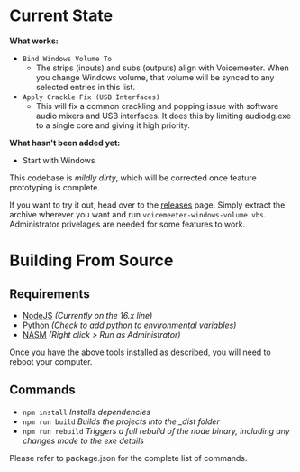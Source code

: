 # Current State

**What works:**

-   `Bind Windows Volume To`
    -   The strips (inputs) and subs (outputs) align with Voicemeeter. When you change Windows volume, that volume will be synced to any selected entries in this list.
-   `Apply Crackle Fix (USB Interfaces)`
    -   This will fix a common crackling and popping issue with software audio mixers and USB interfaces. It does this by limiting audiodg.exe to a single core and giving it high priority.

**What hasn't been added yet:**

-   Start with Windows

This codebase is _mildly dirty_, which will be corrected once feature prototyping is complete.

If you want to try it out, head over to the [releases](https://github.com/Frosthaven/voicemeeter-windows-volume/releases/) page. Simply extract the archive wherever you want and run `voicemeeter-windows-volume.vbs`. Administrator privelages are needed for some features to work.

# Building From Source

## Requirements

-   [NodeJS](https://nodejs.org/) _(Currently on the 16.x line)_
-   [Python](https://www.python.org/downloads/) _(Check to add python to environmental variables)_
-   [NASM](https://www.nasm.us/pub/nasm/releasebuilds/2.15.04/) _(Right click > Run as Administrator)_

Once you have the above tools installed as described, you will need to reboot your computer.

## Commands

-   `npm install` _Installs dependencies_
-   `npm run build` _Builds the projects into the \_dist folder_
-   `npm run rebuild` _Triggers a full rebuild of the node binary, including any changes made to the exe details_

Please refer to package.json for the complete list of commands.

